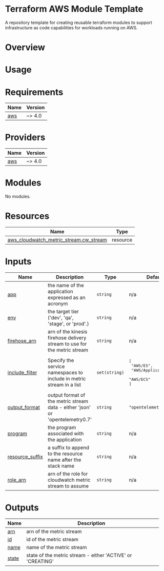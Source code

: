# Terraform AWS Module Template
A repository template for creating reusable terraform modules to support infrastructure as code capabilities for workloads running on AWS. 

# Overview

# Usage 

<!-- BEGIN_TF_DOCS -->
# Requirements

| Name | Version |
|------|---------|
| <a name="requirement_aws"></a> [aws](#requirement\_aws) | ~> 4.0 |

# Providers

| Name | Version |
|------|---------|
| <a name="provider_aws"></a> [aws](#provider\_aws) | ~> 4.0 |

# Modules

No modules.

# Resources

| Name | Type |
|------|------|
| [aws_cloudwatch_metric_stream.cw_stream](https://registry.terraform.io/providers/hashicorp/aws/latest/docs/resources/cloudwatch_metric_stream) | resource |

# Inputs

| Name | Description | Type | Default | Required |
|------|-------------|------|---------|:--------:|
| <a name="input_app"></a> [app](#input\_app) | the name of the application expressed as an acronym | `string` | n/a | yes |
| <a name="input_env"></a> [env](#input\_env) | the target tier ('dev', 'qa', 'stage', or 'prod'.) | `string` | n/a | yes |
| <a name="input_firehose_arn"></a> [firehose\_arn](#input\_firehose\_arn) | arn of the kinesis firehose delivery stream to use for the metric stream | `string` | n/a | yes |
| <a name="input_include_filter"></a> [include\_filter](#input\_include\_filter) | Specify the service namespaces to include in metric stream in a list | `set(string)` | <pre>[<br>  "AWS/ES",<br>  "AWS/ApplicationELB",<br>  "AWS/ECS"<br>]</pre> | no |
| <a name="input_output_format"></a> [output\_format](#input\_output\_format) | output format of the metric stream data - either 'json' or 'opentelemetry0.7' | `string` | `"opentelemetry0.7"` | no |
| <a name="input_program"></a> [program](#input\_program) | the program associated with the application | `string` | n/a | yes |
| <a name="input_resource_suffix"></a> [resource\_suffix](#input\_resource\_suffix) | a suffix to append to the resource name after the stack name | `string` | n/a | yes |
| <a name="input_role_arn"></a> [role\_arn](#input\_role\_arn) | arn of the role for cloudwatch metric stream to assume | `string` | n/a | yes |

# Outputs

| Name | Description |
|------|-------------|
| <a name="output_arn"></a> [arn](#output\_arn) | arn of the metric stream |
| <a name="output_id"></a> [id](#output\_id) | id of the metric stream |
| <a name="output_name"></a> [name](#output\_name) | name of the metric stream |
| <a name="output_state"></a> [state](#output\_state) | state of the metric stream - either 'ACTIVE' or 'CREATING' |
<!-- END_TF_DOCS -->
